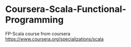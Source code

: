 # Coursera-Scala-Functional-Programming
FP-Scala course from coursera https://www.coursera.org/specializations/scala
